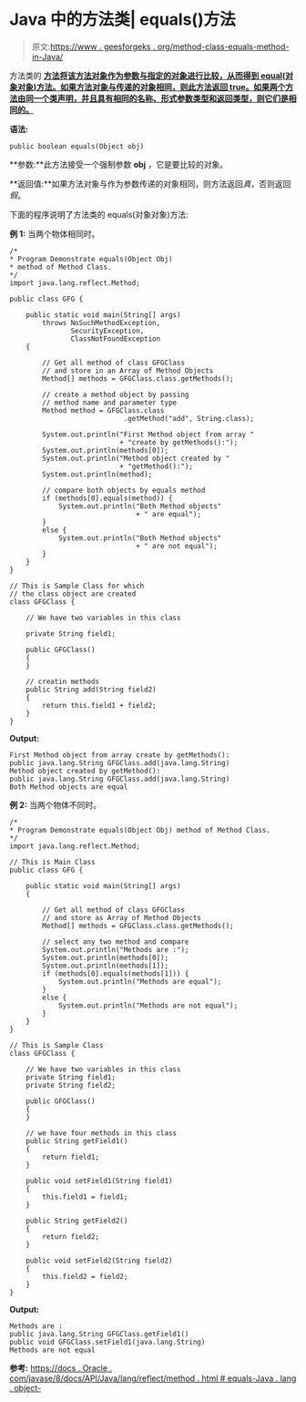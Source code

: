 # Java 中的方法类| equals()方法

> 原文:[https://www . geesforgeks . org/method-class-equals-method-in-Java/](https://www.geeksforgeeks.org/method-class-equals-method-in-java/)

方法类的 **[方法将该方法对象作为参数与指定的对象进行比较，从而得到 equal(对象对象)方法。如果方法对象与传递的对象相同，则此方法返回 true。如果两个方法由同一个类声明，并且具有相同的名称、形式参数类型和返回类型，则它们是相同的。](https://www.geeksforgeeks.org/reflection-in-java/)**

**语法:**

```
public boolean equals(Object obj)
```

**参数:**此方法接受一个强制参数 **obj** ，它是要比较的对象。

**返回值:**如果方法对象与作为参数传递的对象相同，则方法返回*真*，否则返回*假*。

下面的程序说明了方法类的 equals(对象对象)方法:

**例 1:** 当两个物体相同时。

```
/*
* Program Demonstrate equals(Object Obj)
* method of Method Class.
*/
import java.lang.reflect.Method;

public class GFG {

    public static void main(String[] args)
        throws NoSuchMethodException,
               SecurityException,
               ClassNotFoundException
    {

        // Get all method of class GFGClass
        // and store in an Array of Method Objects
        Method[] methods = GFGClass.class.getMethods();

        // create a method object by passing
        // method name and parameter type
        Method method = GFGClass.class
                            .getMethod("add", String.class);

        System.out.println("First Method object from array "
                           + "create by getMethods():");
        System.out.println(methods[0]);
        System.out.println("Method object created by "
                           + "getMethod():");
        System.out.println(method);

        // compare both objects by equals method
        if (methods[0].equals(method)) {
            System.out.println("Both Method objects"
                               + " are equal");
        }
        else {
            System.out.println("Both Method objects"
                               + " are not equal");
        }
    }
}

// This is Sample Class for which
// the class object are created
class GFGClass {

    // We have two variables in this class

    private String field1;

    public GFGClass()
    {
    }

    // creatin methods
    public String add(String field2)
    {
        return this.field1 + field2;
    }
}
```

**Output:**

```
First Method object from array create by getMethods():
public java.lang.String GFGClass.add(java.lang.String)
Method object created by getMethod():
public java.lang.String GFGClass.add(java.lang.String)
Both Method objects are equal

```

**例 2:** 当两个物体不同时。

```
/*
* Program Demonstrate equals(Object Obj) method of Method Class.
*/
import java.lang.reflect.Method;

// This is Main Class
public class GFG {

    public static void main(String[] args)
    {

        // Get all method of class GFGClass
        // and store as Array of Method Objects
        Method[] methods = GFGClass.class.getMethods();

        // select any two method and compare
        System.out.println("Methods are :");
        System.out.println(methods[0]);
        System.out.println(methods[1]);
        if (methods[0].equals(methods[1])) {
            System.out.println("Methods are equal");
        }
        else {
            System.out.println("Methods are not equal");
        }
    }
}

// This is Sample Class
class GFGClass {

    // We have two variables in this class
    private String field1;
    private String field2;

    public GFGClass()
    {
    }

    // we have four methods in this class
    public String getField1()
    {
        return field1;
    }

    public void setField1(String field1)
    {
        this.field1 = field1;
    }

    public String getField2()
    {
        return field2;
    }

    public void setField2(String field2)
    {
        this.field2 = field2;
    }
}
```

**Output:**

```
Methods are :
public java.lang.String GFGClass.getField1()
public void GFGClass.setField1(java.lang.String)
Methods are not equal

```

**参考:**
[https://docs . Oracle . com/javase/8/docs/API/Java/lang/reflect/method . html # equals-Java . lang . object-](https://docs.oracle.com/javase/8/docs/api/java/lang/reflect/Method.html#equals-java.lang.Object-)